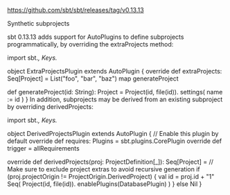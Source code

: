 https://github.com/sbt/sbt/releases/tag/v0.13.13

Synthetic subprojects

sbt 0.13.13 adds support for AutoPlugins to define subprojects programmatically,
by overriding the extraProjects method:

import sbt._, Keys._

object ExtraProjectsPlugin extends AutoPlugin {
  override def extraProjects: Seq[Project] =
    List("foo", "bar", "baz") map generateProject

  def generateProject(id: String): Project =
    Project(id, file(id)).
      settings(
        name := id
      )
}
In addition, subprojects may be derived from an existing subproject
by overriding derivedProjects:

import sbt._, Keys._

object DerivedProjectsPlugin extends AutoPlugin {
  // Enable this plugin by default
  override def requires: Plugins = sbt.plugins.CorePlugin
  override def trigger = allRequirements

  override def derivedProjects(proj: ProjectDefinition[_]): Seq[Project] =
    // Make sure to exclude project extras to avoid recursive generation
    if (proj.projectOrigin != ProjectOrigin.DerivedProject) {
      val id = proj.id + "1"
      Seq(
        Project(id, file(id)).
          enablePlugins(DatabasePlugin)
      )
    }
    else Nil
}